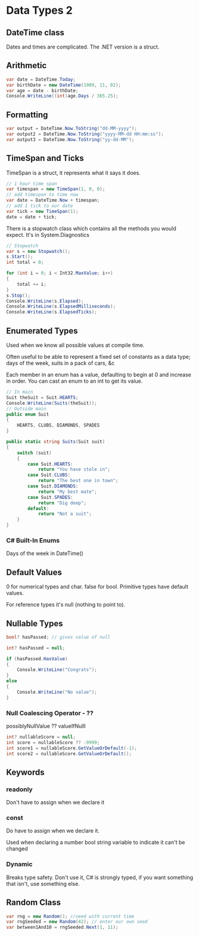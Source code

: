# Data Types 2

## DateTime class

Dates and times are complicated. The .NET version is a struct.

## Arithmetic

```c#
var date = DateTime.Today;
var birthDate = new DateTime(1989, 11, 02);
var age = date - birthDate;
Console.WriteLine((int)age.Days / 365.25);
```

## Formatting

```c#
var output = DateTime.Now.ToString("dd-MM-yyyy");
var output2 = DateTime.Now.ToString("yyyy-MM-dd HH:mm:ss");
var output3 = DateTime.Now.ToString("yy-dd-MM");
```

## TimeSpan and Ticks

TimeSpan is a struct, it represents what it says it does.

```            c#
// 1 hour time span
var timespan = new TimeSpan(1, 0, 0);
// add timespan to time now
var date = DateTime.Now + timespan;
// add 1 tick to our date
var tick = new TimeSpan(1);
date = date + tick;
```

There is a stopwatch class which contains all the methods you would expect. It's in System.Diagnostics

```c#
// Stopwatch
var s = new Stopwatch();
s.Start();
int total = 0;

for (int i = 0; i < Int32.MaxValue; i++)
{
    total += i;
}
s.Stop();
Console.WriteLine(s.Elapsed);
Console.WriteLine(s.ElapsedMilliseconds);
Console.WriteLine(s.ElapsedTicks);
```

## Enumerated Types

Used when we know all possible values at compile time.

Often useful to be able to represent a fixed set of constants as a data type; days of the week, suits in a pack of cars, &c

Each member in an enum has a value, defaulting to begin at 0 and increase in order. You can cast an enum to an int to get its value.

```c#
// In main
Suit theSuit = Suit.HEARTS;
Console.WriteLine(Suits(theSuit));
// Outside main
public enum Suit
{
    HEARTS, CLUBS, DIAMONDS, SPADES
}

public static string Suits(Suit suit)
{
    switch (suit)
    {
        case Suit.HEARTS:
            return "You have stole in";
        case Suit.CLUBS:
            return "The best one in town";
        case Suit.DIAMONDS:
            return "My best mate";
        case Suit.SPADES:
            return "Dig deep";
        default:
            return "Not a suit";
    }
}
```

### C# Built-In Enums

Days of the week in DateTime()

## Default Values

0 for numerical types and char. false for bool. Primitive types have default values. 

For reference types it's null (nothing to point to).

## Nullable Types

```c#
bool? hasPassed; // gives value of null

int? hasPassed = null;

if (hasPassed.HasValue)
{
    Console.WriteLine("Congrats");
}
else
{
    Console.WriteLine("No value");
}
```

### Null Coalescing Operator - ??

possiblyNullValue ?? valueIfNulll

```c#
int? nullableScore = null;
int score = nullableScore ?? -9999;
int score1 = nullableScore.GetValueOrDefault(-1);
int score2 = nullableScore.GetValueOrDefault();
```

##  Keywords

### readonly

Don't have to assign when we declare it

### const

Do have to assign when we declare it.

Used when declaring a number bool string variable to indicate it can't be changed

### Dynamic

Breaks type safety. Don't use it, C# is strongly typed, if you want something that isn't, use something else.

## Random Class

```c#
var rng = new Random(); //seed with current time
var rngSeeded = new Random(42); // enter our own seed
var between1And10 = rngSeeded.Next(1, 11);
```

